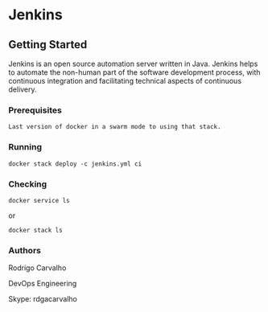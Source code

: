 # Jenkins

## Getting Started

Jenkins is an open source automation server written in Java. Jenkins helps to automate the non-human part of the software development process, with continuous integration and facilitating technical aspects of continuous delivery.

### Prerequisites

```
Last version of docker in a swarm mode to using that stack.
```

### Running
```
docker stack deploy -c jenkins.yml ci
```

### Checking
```
docker service ls
```
or
```
docker stack ls
```

### Authors
Rodrigo Carvalho

DevOps Engineering

Skype: rdgacarvalho